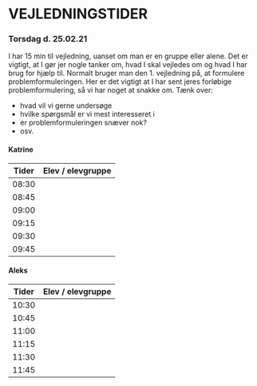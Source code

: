 # VEJLEDNINGSTIDER

### Torsdag d. 25.02.21
I har 15 min til vejledning, uanset om man er en gruppe eller alene. Det er vigtigt, at I gør jer nogle tanker om, hvad I skal vejledes om og hvad I har brug for hjælp til.
Normalt bruger man den 1. vejledning på, at formulere problemformuleringen. Her er det vigtigt at I har sent jeres forløbige problemformulering, så vi har noget at snakke om. 
Tænk over:
- hvad vil vi gerne undersøge
- hvilke spørgsmål er vi mest interesseret i
- er problemformuleringen snæver nok?
- osv.


#### Katrine

| Tider  | Elev / elevgruppe |
|--------|-------------------|
|  08:30 |                   |
|  08:45 |                   |
|  09:00 |                   |
|  09:15 |                   |
|  09:30 |                   |
|  09:45 |                   |

#### Aleks

| Tider  | Elev / elevgruppe |
|--------|-------------------|
|  10:30 |                   |
|  10:45 |                   |
|  11:00 |                   |
|  11:15 |                   |
|  11:30 |                   |
|  11:45 |                   |
